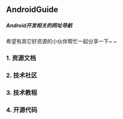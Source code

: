 ## AndroidGuide
##### Android开发相关的网址导航

希望有其它好资源的小伙伴帮忙一起分享一下~ ~

### 1. 资源文档

### 2. 技术社区

### 3. 技术教程

### 4. 开源代码